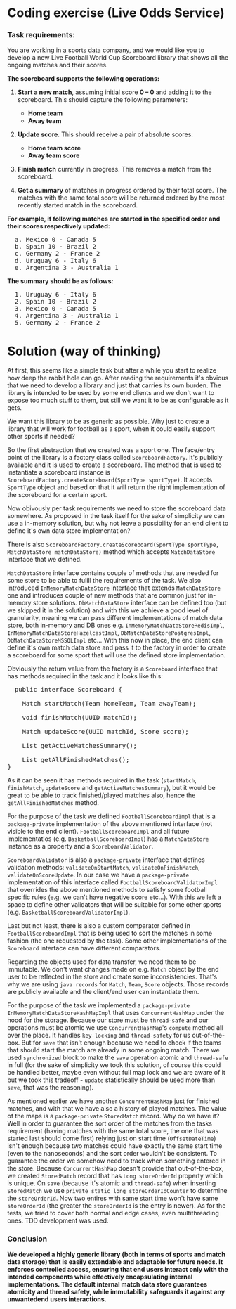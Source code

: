 # Coding exercise (Live Odds Service)

### Task requirements:

You are working in a sports data company, and we would like you to develop a new Live Football
World Cup Scoreboard library that shows all the ongoing matches and their scores. 

**The scoreboard supports the following operations:** 

1. **Start a new match**, assuming initial score **0 – 0** and adding it to the scoreboard. This should capture the following parameters:
   - **Home team**
   - **Away team**

2. **Update score**. This should receive a pair of absolute scores:
   - **Home team score**
   - **Away team score**

3. **Finish match** currently in progress. This removes a match from the scoreboard.

4. **Get a summary** of matches in progress ordered by their total score. The matches with the same total score will be returned ordered by the most recently started match in the scoreboard.

**For example, if following matches are started in the specified order and their scores respectively updated:**

<pre>
  a. Mexico 0 - Canada 5 
  b. Spain 10 - Brazil 2 
  c. Germany 2 - France 2 
  d. Uruguay 6 - Italy 6 
  e. Argentina 3 - Australia 1
</pre>

**The summary should be as follows:**

<pre>
  1. Uruguay 6 - Italy 6
  2. Spain 10 - Brazil 2
  3. Mexico 0 - Canada 5
  4. Argentina 3 - Australia 1
  5. Germany 2 - France 2
</pre>

# Solution (way of thinking)

At first, this seems like a simple task but after a while you start to realize how deep the rabbit hole can go. After reading the requirements it's obvious that we need to develop a library and just that carries its own burden. The library is intended to be used by some end clients and we don't want to expose too much stuff to them, but still we want it to be as configurable as it gets.

We want this library to be as generic as possible. Why just to create a library that will work for football as a sport, when it could easily support other sports if needed?

So the first abstraction that we created was a sport one. The face/entry point of the library is a factory class called `ScoreboardFactory`. It's publicly available and it is used to create a scoreboard. The method that is used to instantiate a scoreboard instance is `ScoreboardFactory.createScoreboard(SportType sportType)`. It accepts `SportType` object and based on that it will return the right implementation of the scoreboard for a certain sport.

Now obivously per task requirements we need to store the scoreboard data somewhere. As proposed in the task itself for the sake of simplicity we can use a in-memory solution, but why not leave a possibility for an end client to define it's own data store implementation?

There is also `ScoreboardFactory.createScoreboard(SportType sportType, MatchDataStore matchDataStore)` method which accepts `MatchDataStore` interface that we defined.

`MatchDataStore` interface contains couple of methods that are needed for some store to be able to fulill the requirements of the task. We also introduced `InMemoryMatchDataStore` interface that extends `MatchDataStore` one and introduces couple of new methods that are common just for in-memory store solutions. `DbMatchDataStore` interface can be defined too (but we skipped it in the solution) and with this we achieve a good level of granularity, meaning we can pass different implementations of match data store, both in-memory and DB ones e.g. `InMemoryMatchDataStoreRedisImpl`, `InMemoryMatchDataStoreHazelcastImpl`, `DbMatchDataStorePostgresImpl`, `DbMatchDataStoreMSSQLImpl` etc... 
With this now in place, the end client can define it's own match data store and pass it to the factory in order to create a scoreboard for some sport that will use the defined store implementation.

Obviously the return value from the factory is a `Scoreboard` interface that has methods required in the task and it looks like this:

<pre>
  public interface Scoreboard {

    Match startMatch(Team homeTeam, Team awayTeam);

    void finishMatch(UUID matchId);

    Match updateScore(UUID matchId, Score score);

    List<Match> getActiveMatchesSummary();

    List<Match> getAllFinishedMatches();
}
</pre>

As it can be seen it has methods required in the task (`startMatch`, `finishMatch`, `updateScore` and `getActiveMatchesSummary`), but it would be great to be able to track finished/played matches also, hence the `getAllFinishedMatches` method.

For the purpose of the task we defined `FootballScoreboardImpl` that is a `package-private` implementation of the above mentioned interface (not visible to the end client). `FootballScoreboardImpl` and all future implementatios (e.g. `BasketballScoreboardImpl`) has a `MatchDataStore` instance as a property and a `ScoreboardValidator`.

`ScoreboardValidator` is also a `package-private` interface that defines validation methods: `validateOnStartMatch`, `validateOnFinishMatch`, `validateOnScoreUpdate`. In our case we have a `package-private` implementation of this interface called `FootballScoreboardValidatorImpl` that overrides the above mentioned methods to satisfy some football specific rules (e.g. we can't have negative score etc...). With this we left a space to define other validators that will be suitable for some other sports (e.g. `BasketballScoreboardValidatorImpl`).

Last but not least, there is also a custom comparator defined in `FootballScoreboardImpl` that is being used to sort the matches in some fashion (the one requested by the task). Some other implementations of the `Scoreboard` interface can have different comparators.

Regarding the objects used for data transfer, we need them to be immutable. We don't want changes made on e.g. `Match` object by the end user to be reflected in the store and create some inconsistencies. That's why we are using `java records` for `Match`, `Team`, `Score` objects. Those records are publicly available and the client/end user can instantiate them.

For the purpose of the task we implemented a `package-private` `InMemoryMatchDataStoreHashMapImpl` that uses `ConcurrentHashMap` under the hood for the storage. Because our store must be `thread-safe` and our operations must be atomic we use `ConcurrentHashMap`'s `compute` method all over the place. It handles `key-locking` and `thread-safety` for us out-of-the-box. But for `save` that isn't enough because we need to check if the teams that should start the match are already in some ongoing match. There we used `synchronized` block to make the `save` operation atomic and `thread-safe` in full (for the sake of simplicity we took this solution, of course this could be handled better, maybe even without full map lock and we are aware of it but we took this tradeoff - `update` statistically should be used more than `save`, that was the reasoning). 

As mentioned earlier we have another `ConcurrentHashMap` just for finished matches, and with that we have also a history of played matches. The value of the maps is a `package-private` `StoredMatch` record. Why do we have it? Well in order to guarantee the sort order of the matches from the tasks requirement (having matches with the same total score, the one that was started last should come first) relying just on start time (`OffsetDateTime`) isn't enough because two matches could have exactly the same start time (even to the nanoseconds) and the sort order wouldn't be consistent. To guarantee the order we somehow need to track when something entered in the store. Because `ConcurrentHashMap` doesn't provide that out-of-the-box, we created `StoredMatch` record that has `Long storeOrderId` property which is unique. On `save` (because it's atomic and `thread-safe`) when inserting `StoredMatch` we use `private static long storeOrderIdCounter` to determine the `storeOrderId`. Now two entires with same start time won't have same `storeOrderId` (the greater the `storeOrderId` is the entry is newer).
As for the tests, we tried to cover both normal and edge cases, even multithreading ones. TDD development was used.

### Conclusion

**We developed a highly generic library (both in terms of sports and match data storage) that is easily extendable and adaptable for future needs. It enforces controlled access, ensuring that end users interact only with the intended components while effectively encapsulating internal implementations. The default internal match data store guarantees atomicity and thread safety, while immutability safeguards it against any unwantedend users interactions.**
